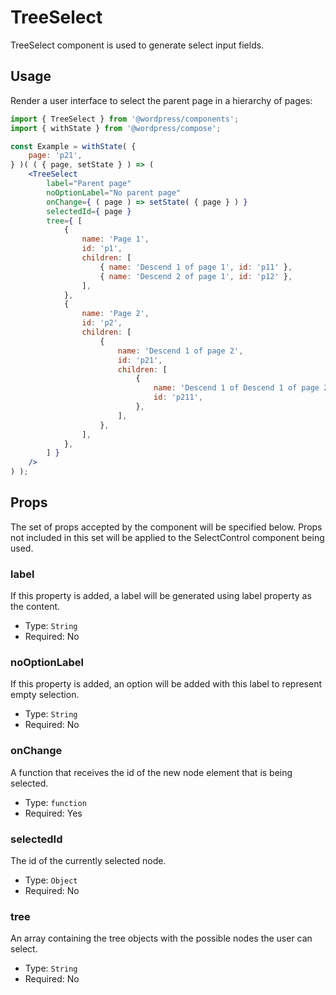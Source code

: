 # TreeSelect

TreeSelect component is used to generate select input fields.


## Usage

Render a user interface to select the parent page in a hierarchy of pages:

<!-- wp:docs/sandbox { "name": "tree-select" } -->
```jsx
import { TreeSelect } from '@wordpress/components';
import { withState } from '@wordpress/compose';

const Example = withState( {
	page: 'p21',
} )( ( { page, setState } ) => (
	<TreeSelect
		label="Parent page"
		noOptionLabel="No parent page"
		onChange={ ( page ) => setState( { page } ) }
		selectedId={ page }
		tree={ [
			{
				name: 'Page 1',
				id: 'p1',
				children: [
					{ name: 'Descend 1 of page 1', id: 'p11' },
					{ name: 'Descend 2 of page 1', id: 'p12' },
				],
			},
			{
				name: 'Page 2',
				id: 'p2',
				children: [
					{
						name: 'Descend 1 of page 2',
						id: 'p21',
						children: [
							{
								name: 'Descend 1 of Descend 1 of page 2',
								id: 'p211',
							},
						],
					},
				],
			},
		] }
	/>
) );
```
<!-- /wp:docs/sandbox -->

## Props

The set of props accepted by the component will be specified below.
Props not included in this set will be applied to the SelectControl component being used.

### label

If this property is added, a label will be generated using label property as the content.

- Type: `String`
- Required: No

### noOptionLabel

If this property is added, an option will be added with this label to represent empty selection.

- Type: `String`
- Required: No

### onChange

A function that receives the id of the new node element that is being selected.

- Type: `function`
- Required: Yes

### selectedId

The id of the currently selected node.

- Type: `Object`
- Required: No

### tree

An array containing the tree objects with the possible nodes the user can select.

- Type: `String`
- Required: No
